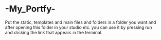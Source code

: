 # -My_Portfy-
Put the static, templates and main files and folders in a folder you want and after opening this folder in your studio etc. you can use it by pressing run and clicking the link that appears in the terminal.
